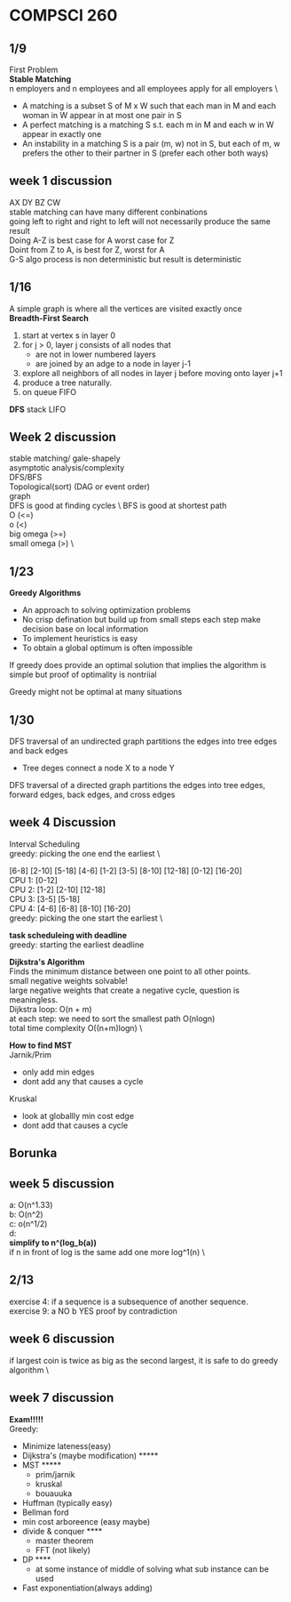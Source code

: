 # COMPSCI 260
## 1/9
First Problem \
**Stable Matching** \
n employers and n employees and all employees apply for all employers \
- A matching is a subset S of M x W such that each man in M and each woman in W appear in at most one pair in S 
- A perfect matching is a matching S s.t. each m in M and each w in W appear in exactly one 
- An instability in a matching S is a pair (m, w) not in S, but each of m, w prefers the other to their partner in S (prefer each other both ways)

## week 1 discussion
AX DY BZ CW \
stable matching can have many different conbinations \
going left to right and right to left will not necessarily produce the same result \
Doing A-Z is best case for A worst case for Z \
Doint from Z to A, is best for Z, worst for A \
G-S algo process is non deterministic but result is deterministic 

## 1/16
A simple graph is where all the vertices are visited exactly once \
**Breadth-First Search**
1. start at vertex s in layer 0
2. for j > 0, layer j consists of all nodes that
   - are not in lower numbered layers
   - are joined by an adge to a node in layer j-1
3. explore all neighbors of all nodes in layer j before moving onto layer j+1
4. produce a tree naturally.
5. on queue FIFO

**DFS**
stack LIFO

## Week 2 discussion
stable matching/ gale-shapely \
asymptotic analysis/complexity \
DFS/BFS \
Topological(sort) (DAG or event order)\
graph \
DFS is good at finding cycles \ 
BFS is good at shortest path \
O (<=) \
o (<) \
big omega (>=) \
small omega (>) \

## 1/23
**Greedy Algorithms**
- An approach to solving optimization problems
- No crisp defination but build up from small steps each step make decision base on local information
- To implement heuristics is easy
- To obtain a global optimum is often impossible

If greedy does provide an optimal solution that implies the algorithm is simple but proof of optimality is nontriial 

Greedy might not be optimal at many situations

## 1/30
DFS traversal of an undirected graph partitions the edges into tree edges and back edges
- Tree deges connect a node X to a node Y

DFS traversal of a directed graph partitions the edges into tree edges, forward edges, back edges, and cross edges

## week 4 Discussion
Interval Scheduling \
greedy: picking the one end the earliest \


[6-8] [2-10] [5-18] [4-6] [1-2] [3-5] [8-10] [12-18] [0-12] [16-20] \
CPU 1: [0-12] \
CPU 2: [1-2] [2-10] [12-18]\
CPU 3: [3-5] [5-18] \
CPU 4: [4-6] [6-8] [8-10] [16-20]\
greedy: picking the one start the earliest \

**task scheduleing with deadline** \
greedy: starting the earliest deadline

**Dijkstra's Algorithm** \
Finds the minimum distance between one point to all other points. \
small negative weights solvable! \
large negative weights that create a negative cycle, question is meaningless. \
Dijkstra loop: O(n + m) \
at each step: we need to sort the smallest path O(nlogn) \
total time complexity O((n+m)logn) \

**How to find MST** \
Jarnik/Prim
- only add min edges
- dont add any that causes a cycle

Kruskal
- look at globallly min cost edge
- dont add that causes a cycle

Borunka
- 

## week 5 discussion
a: O(n^1.33) \
b: O(n^2) \
c: o(n^1/2) \
d:  \
**simplify to n^(log_b(a))** \
if n in front of log is the same add one more log^1(n) \

## 2/13
exercise 4: if a sequence is a subsequence of another sequence. \
exercise 9: a NO b YES proof by contradiction

## week 6 discussion
if largest coin is twice as big as the second largest, it is safe to do greedy algorithm \

## week 7 discussion
**Exam!!!!!** \
Greedy:
- Minimize lateness(easy) 
- Dijkstra's (maybe modification) *****
- MST *****
  - prim/jarnik
  - kruskal
  - bouauuka
- Huffman (typically easy)
- Bellman ford
- min cost arboreence (easy maybe)
- divide & conquer ****
  - master theorem
  - FFT (not likely)
- DP ****
  - at some instance of middle of solving what sub instance can be used
- Fast exponentiation(always adding)



